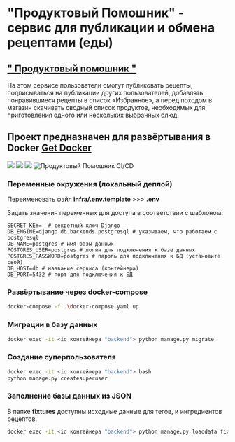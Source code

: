 # "Продуктовый Помошник" - сервис для публикации и обмена рецептами (еды)

## [**" Продуктовый помошник "**](http://www.anton-development.ru/)

На этом сервисе пользователи смогут публиковать рецепты, подписываться на публикации других пользователей, добавлять понравившиеся рецепты в список «Избранное», а перед походом в магазин скачивать сводный список продуктов, необходимых для приготовления одного или нескольких выбранных блюд.

## Проект предназначен для развёртывания в Docker [Get Docker](https://docs.docker.com/get-docker/)


![](https://img.shields.io/badge/python-3.8-blue)
![](https://img.shields.io/badge/django-4.0-green)
![](https://img.shields.io/badge/DRF-3.2-red)
![Продуктовый Помошник CI/CD](https://github.com/wrawka/foodgram-project-react/actions/workflows/main.yml/badge.svg)

### Переменные окружения (локальный деплой)

Переименовать файл **infra/.env.template** >>> **.env**

Задать значения переменных для доступа в соответствии с шаблоном:

```
SECRET_KEY=  # секретный ключ Django
DB_ENGINE=django.db.backends.postgresql # указываем, что работаем с postgresql
DB_NAME=postgres # имя базы данных
POSTGRES_USER=postgres # логин для подключения к базе данных
POSTGRES_PASSWORD=postgres # пароль для подключения к БД (установите свой)
DB_HOST=db # название сервиса (контейнера)
DB_PORT=5432 # порт для подключения к БД
```

### Развёртывание через docker-compose

```bash
docker-compose -f .\docker-compose.yaml up
```
### Миграции в базу данных

```bash
docker exec -it <id контейнера "backend"> python manage.py migrate
```

### Создание суперпользователя

```bash
docker exec -it <id контейнера "backend"> bash
python manage.py createsuperuser
```

### Заполнение базы данных из JSON

В папке **fixtures** доступны исходные данные для тегов, и ингредиентов рецептов.

```bash
docker exec -it <id контейнера "backend"> python manage.py loaddata fixtures/*.json
```